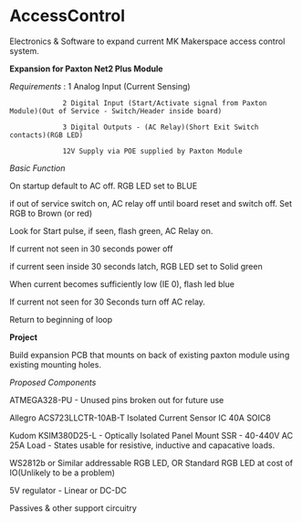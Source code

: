# AccessControl
Electronics & Software to expand current MK Makerspace access control system.

**Expansion for Paxton Net2 Plus Module**

*Requirements* : 1 Analog Input (Current Sensing)

                 2 Digital Input (Start/Activate signal from Paxton Module)(Out of Service - Switch/Header inside board)
                 
                 3 Digital Outputs - (AC Relay)(Short Exit Switch contacts)(RGB LED)
                 
                 12V Supply via POE supplied by Paxton Module                

*Basic Function*

On startup default to AC off. RGB LED set to BLUE

if out of service switch on, AC relay off until board reset and switch off. Set RGB to Brown (or red)


Look for Start pulse, if seen, flash green, AC Relay on.

  If current not seen in 30 seconds power off
  
  if current seen inside 30 seconds latch, RGB LED set to Solid green
  
  When current becomes sufficiently low (IE 0), flash led blue
  
  If current not seen for 30 Seconds turn off AC relay.
  
Return to beginning of loop


**Project**

Build expansion PCB that mounts on back of existing paxton module using existing mounting holes.

*Proposed Components*

ATMEGA328-PU - Unused pins broken out for future use

Allegro ACS723LLCTR-10AB-T Isolated Current Sensor IC 40A SOIC8

Kudom KSIM380D25-L - Optically Isolated Panel Mount SSR - 40-440V AC 25A Load - States usable for resistive, inductive and capacative loads.

WS2812b or Similar addressable RGB LED, OR Standard RGB LED at cost of IO(Unlikely to be a problem)

5V regulator - Linear or DC-DC

Passives & other support circuitry


